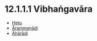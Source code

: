

# 12.1.1.1 Vibhaṅgavāra

* [Hetu](12.1.1.1/Hetu.md)
* [Ārammaṇādi](12.1.1.1/Arammanadi.md)
* [Āhārādi](12.1.1.1/Aharadi.md)



